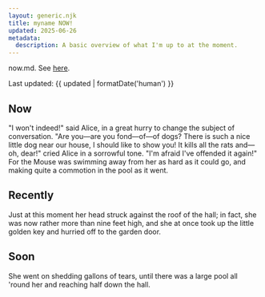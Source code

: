 ```yaml
---
layout: generic.njk
title: myname NOW!
updated: 2025-06-26
metadata:
  description: A basic overview of what I'm up to at the moment.
---
```


now.md. See [here](https://nownownow.com/about).

Last updated: {{ updated | formatDate('human') }}

## Now

"I won't indeed!" said Alice, in a great hurry to change the subject of conversation. "Are you—are you fond—of—of dogs? There is such a nice little dog near our house, I should like to show you! It kills all the rats and—oh, dear!" cried Alice in a sorrowful tone. "I'm afraid I've offended it again!" For the Mouse was swimming away from her as hard as it could go, and making quite a commotion in the pool as it went.

## Recently

Just at this moment her head struck against the roof of the hall; in fact, she was now rather more than nine feet high, and she at once took up the little golden key and hurried off to the garden door.

## Soon

She went on shedding gallons of tears, until there was a large pool all 'round her and reaching half down the hall.
